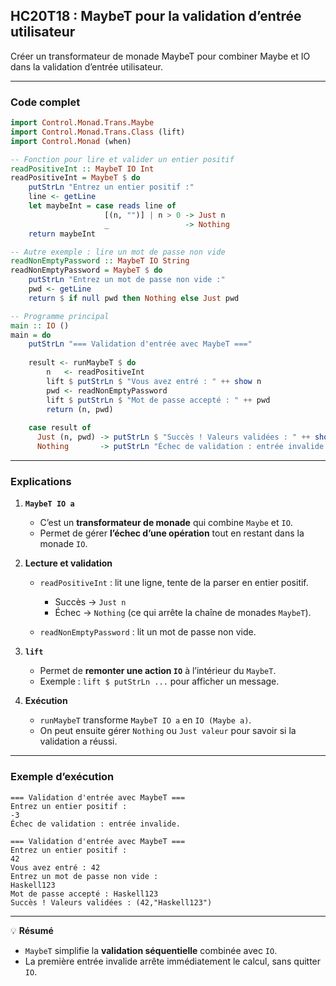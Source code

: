 ## HC20T18 : MaybeT pour la validation d’entrée utilisateur

Créer un transformateur de monade MaybeT pour combiner Maybe et IO dans la validation d’entrée utilisateur.

---

### Code complet

```haskell
import Control.Monad.Trans.Maybe
import Control.Monad.Trans.Class (lift)
import Control.Monad (when)

-- Fonction pour lire et valider un entier positif
readPositiveInt :: MaybeT IO Int
readPositiveInt = MaybeT $ do
    putStrLn "Entrez un entier positif :"
    line <- getLine
    let maybeInt = case reads line of
                     [(n, "")] | n > 0 -> Just n
                     _                 -> Nothing
    return maybeInt

-- Autre exemple : lire un mot de passe non vide
readNonEmptyPassword :: MaybeT IO String
readNonEmptyPassword = MaybeT $ do
    putStrLn "Entrez un mot de passe non vide :"
    pwd <- getLine
    return $ if null pwd then Nothing else Just pwd

-- Programme principal
main :: IO ()
main = do
    putStrLn "=== Validation d'entrée avec MaybeT ==="
    
    result <- runMaybeT $ do
        n   <- readPositiveInt
        lift $ putStrLn $ "Vous avez entré : " ++ show n
        pwd <- readNonEmptyPassword
        lift $ putStrLn $ "Mot de passe accepté : " ++ pwd
        return (n, pwd)
    
    case result of
      Just (n, pwd) -> putStrLn $ "Succès ! Valeurs validées : " ++ show (n, pwd)
      Nothing       -> putStrLn "Échec de validation : entrée invalide."
```

---

### Explications

1. **`MaybeT IO a`**

   * C’est un **transformateur de monade** qui combine `Maybe` et `IO`.
   * Permet de gérer **l’échec d’une opération** tout en restant dans la monade `IO`.

2. **Lecture et validation**

   * `readPositiveInt` : lit une ligne, tente de la parser en entier positif.

     * Succès → `Just n`
     * Échec → `Nothing` (ce qui arrête la chaîne de monades `MaybeT`).
   * `readNonEmptyPassword` : lit un mot de passe non vide.

3. **`lift`**

   * Permet de **remonter une action `IO`** à l’intérieur du `MaybeT`.
   * Exemple : `lift $ putStrLn ...` pour afficher un message.

4. **Exécution**

   * `runMaybeT` transforme `MaybeT IO a` en `IO (Maybe a)`.
   * On peut ensuite gérer `Nothing` ou `Just valeur` pour savoir si la validation a réussi.

---

### Exemple d’exécution

```
=== Validation d'entrée avec MaybeT ===
Entrez un entier positif :
-3
Échec de validation : entrée invalide.
```

```
=== Validation d'entrée avec MaybeT ===
Entrez un entier positif :
42
Vous avez entré : 42
Entrez un mot de passe non vide :
Haskell123
Mot de passe accepté : Haskell123
Succès ! Valeurs validées : (42,"Haskell123")
```

---

💡 **Résumé**

* `MaybeT` simplifie la **validation séquentielle** combinée avec `IO`.
* La première entrée invalide arrête immédiatement le calcul, sans quitter `IO`.
